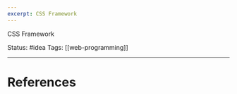 ```yaml
---
excerpt: CSS Framework
---
```

CSS Framework

Status: #idea
Tags: [[web-programming]]

---
# References